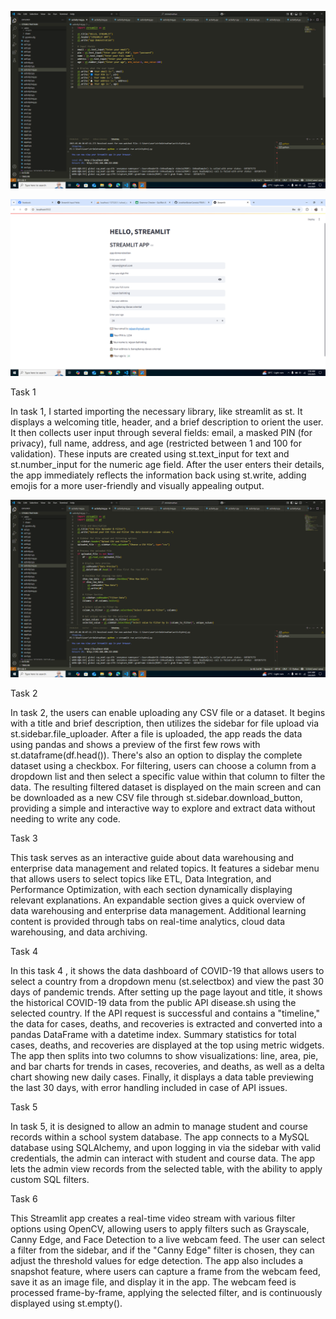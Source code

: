 
![image alt](https://github.com/BahintingRejean/ITBAN2_Streamlit_Activity_Bahinting/blob/baf89c8ae4d4b1eeee03ccf7b17b34a5f100e86d/Screenshot%20(211).png)

![image alt](https://github.com/BahintingRejean/ITBAN2_Streamlit_Activity_Bahinting/blob/9cda7678069ff5ee57cc2439c1f1243ef816d48f/Activity1.png)

Task 1

In task 1, I started importing the necessary library, like streamlit as st. It displays a welcoming title, header, and a brief description to orient the user. It then collects user input through several fields: email, a masked PIN (for privacy), full name, address, and age (restricted between 1 and 100 for validation). These inputs are created using st.text_input for text and st.number_input for the numeric age field. After the user enters their details, the app immediately reflects the information back using st.write, adding emojis for a more user-friendly and visually appealing output.


![image alt](https://github.com/BahintingRejean/ITBAN2_Streamlit_Activity_Bahinting/blob/5d510cc4f4270ca3270d33fd94d07dc8525e289b/Screenshot%20(212).png)


Task 2

In task 2, the users can enable uploading any CSV file or a dataset. It begins with a title and brief description, then utilizes the sidebar for file upload via st.sidebar.file_uploader. After a file is uploaded, the app reads the data using pandas and shows a preview of the first few rows with st.dataframe(df.head()). There's also an option to display the complete dataset using a checkbox. For filtering, users can choose a column from a dropdown list and then select a specific value within that column to filter the data. The resulting filtered dataset is displayed on the main screen and can be downloaded as a new CSV file through st.sidebar.download_button, providing a simple and interactive way to explore and extract data without needing to write any code.



Task 3

This task serves as an interactive guide about data warehousing and enterprise data management and related topics. It features a sidebar menu that allows users to select topics like ETL, Data Integration, and Performance Optimization, with each section dynamically displaying relevant explanations. An expandable section gives a quick overview of data warehousing and enterprise data management. Additional learning content is provided through tabs on real-time analytics, cloud data warehousing, and data archiving.

Task 4

In this task 4 , it shows the data dashboard of COVID-19 that allows users to select a country from a dropdown menu (st.selectbox) and view the past 30 days of pandemic trends. After setting up the page layout and title, it shows the historical COVID-19 data from the public API disease.sh using the selected country. If the API request is successful and contains a "timeline," the data for cases, deaths, and recoveries is extracted and converted into a pandas DataFrame with a datetime index. Summary statistics for total cases, deaths, and recoveries are displayed at the top using metric widgets. The app then splits into two columns to show visualizations: line, area, pie, and bar charts for trends in cases, recoveries, and deaths, as well as a delta chart showing new daily cases. Finally, it displays a data table previewing the last 30 days, with error handling included in case of API issues.



Task 5

In task 5, it is designed to allow an admin to manage student and course records within a school system database. The app connects to a MySQL database using SQLAlchemy, and upon logging in via the sidebar with valid credentials, the admin can interact with student and course data. The app lets the admin view records from the selected table, with the ability to apply custom SQL filters. 



Task 6 



This Streamlit app creates a real-time video stream with various filter options using OpenCV, allowing users to apply filters such as Grayscale, Canny Edge, and Face Detection to a live webcam feed. The user can select a filter from the sidebar, and if the "Canny Edge" filter is chosen, they can adjust the threshold values for edge detection. The app also includes a snapshot feature, where users can capture a frame from the webcam feed, save it as an image file, and display it in the app. The webcam feed is processed frame-by-frame, applying the selected filter, and is continuously displayed using st.empty(). 
